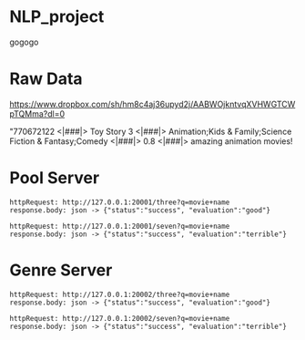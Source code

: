 # NLP_project

gogogo

# Raw Data

https://www.dropbox.com/sh/hm8c4aj36upyd2j/AABWOjkntvqXVHWGTCWpTQMma?dl=0

"770672122  <|###|> Toy Story 3 <|###|> Animation;Kids & Family;Science Fiction & Fantasy;Comedy <|###|> 0.8 <|###|> amazing animation movies!

# Pool Server
```
httpRequest: http://127.0.0.1:20001/three?q=movie+name
response.body: json -> {"status":"success", "evaluation":"good"}

httpRequest: http://127.0.0.1:20001/seven?q=movie+name
response.body: json -> {"status":"success", "evaluation":"terrible"}
```
# Genre Server
```
httpRequest: http://127.0.0.1:20002/three?q=movie+name
response.body: json -> {"status":"success", "evaluation":"good"}

httpRequest: http://127.0.0.1:20002/seven?q=movie+name
response.body: json -> {"status":"success", "evaluation":"terrible"}
```


